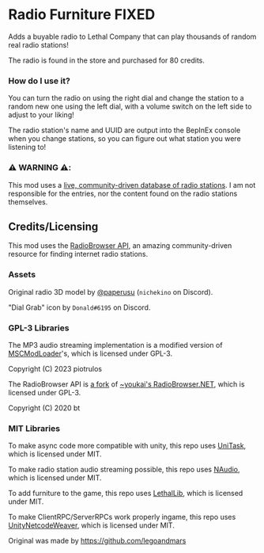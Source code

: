 # Radio Furniture FIXED

Adds a buyable radio to Lethal Company that can play thousands of random real radio stations!

The radio is found in the store and purchased for 80 credits.

### How do I use it?

You can turn the radio on using the right dial and change the station to a random new one using the left dial, with a volume switch on the left side to adjust to your liking!

The radio station's name and UUID are output into the BepInEx console when you change stations, so you can figure out what station you were listening to!

### **⚠️ WARNING ⚠️:** 
This mod uses a [live, community-driven database of radio stations](https://www.radio-browser.info/). I am not responsible for the entries, nor the content found on the radio stations themselves. 

## Credits/Licensing

This mod uses the [RadioBrowser API](https://www.radio-browser.info/), an amazing community-driven resource for finding internet radio stations.

### Assets
Original radio 3D model by [@paperusu](https://twitter.com/paperusu) (`nichekino` on Discord).

"Dial Grab" icon by `Donald#6195` on Discord.

### GPL-3 Libraries
The MP3 audio streaming implementation is a modified version of [MSCModLoader]()'s, which is licensed under GPL-3.

Copyright (C) 2023 piotrulos

The RadioBrowser API is [a fork](https://github.com/AmpereBEEP/RadioBrowser.NET_Fixed) of [~youkai's RadioBrowser.NET](https://git.sr.ht/~youkai/RadioBrowser.NET), which is licensed under GPL-3.

Copyright (C) 2020 bt

### MIT Libraries
To make async code more compatible with unity, this repo uses [UniTask](https://github.com/Cysharp/UniTask), which is licensed under MIT.

To make radio station audio streaming possible, this repo uses [NAudio](https://github.com/naudio/NAudio), which is licensed under MIT.

To add furniture to the game, this repo uses [LethalLib](https://github.com/EvaisaDev/LethalLib), which is licensed under MIT.

To make ClientRPC/ServerRPCs work properly ingame, this repo uses [UnityNetcodeWeaver](https://github.com/EvaisaDev/UnityNetcodeWeaver), which is licensed under MIT.

Original was made by https://github.com/legoandmars
